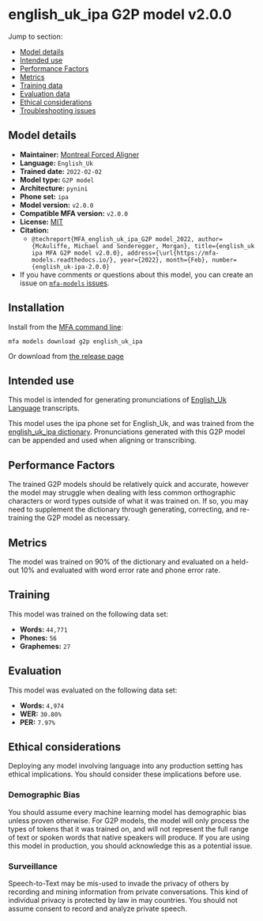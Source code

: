 
# english_uk_ipa G2P model v2.0.0

Jump to section:

- [Model details](#model-details)
- [Intended use](#intended-use)
- [Performance Factors](#performance-factors)
- [Metrics](#metrics)
- [Training data](#training-data)
- [Evaluation data](#evaluation-data)
- [Ethical considerations](#ethical-considerations)
- [Troubleshooting issues](#troubleshooting-issues)

## Model details

- **Maintainer:** [Montreal Forced Aligner](https://montreal-forced-aligner.readthedocs.io/)
- **Language:** `English_Uk`
- **Trained date:** `2022-02-02`
- **Model type:** `G2P model`
- **Architecture:** `pynini`
- **Phone set:** `ipa`
- **Model version:** `v2.0.0`
- **Compatible MFA version:** `v2.0.0`
- **License:** [MIT](https://github.com/MontrealCorpusTools/mfa-models/tree/main/g2p/english_uk/ipa/v2.0.0/LICENSE)
- **Citation:**
  - `@techreport{MFA_english_uk_ipa_G2P model_2022, author={McAuliffe, Michael and Sonderegger, Morgan}, title={english_uk ipa MFA G2P model v2.0.0}, address={\url{https://mfa-models.readthedocs.io/}, year={2022}, month={Feb}, number={english_uk-ipa-2.0.0}`
- If you have comments or questions about this model, you can create an issue on [`mfa-models` issues](https://github.com/MontrealCorpusTools/mfa-models/issues).

## Installation

Install from the [MFA command line](https://montreal-forced-aligner.readthedocs.io/en/latest/user_guide/models/index.html):

```
mfa models download g2p english_uk_ipa
```

Or download from [the release page](https://github.com/MontrealCorpusTools/mfa-models/releases/tag/g2p-english_uk_ipa-v2.0.0)

## Intended use

This model is intended for generating pronunciations of [English_Uk Language](https://en.wikipedia.org/wiki/English_Uk_language) transcripts.

This model uses the ipa phone set for English_Uk, and was trained from the [english_uk_ipa dictionary](https://github.com/MontrealCorpusTools/mfa-models/blob/main/dictionary/english_uk_ipa.dict).
Pronunciations generated with this G2P model can be appended and used when aligning or transcribing.

## Performance Factors

The trained G2P models should be relatively quick and accurate, however the model may struggle when dealing with less common orthographic characters or word types outside of what it was trained on.
If so, you may need to supplement the dictionary through generating, correcting, and re-training the G2P model as necessary.

## Metrics

The model was trained on 90% of the dictionary and evaluated on a held-out 10% and evaluated with word error rate and phone error rate.

## Training

This model was trained on the following data set:


* **Words:** `44,771`
* **Phones:** `56`
* **Graphemes:** `27`

## Evaluation

This model was evaluated on the following data set:


* **Words:** `4,974`
* **WER:** `30.80%`
* **PER:** `7.97%`

## Ethical considerations

Deploying any model involving language into any production setting has ethical implications. You should consider these implications before use.

### Demographic Bias

You should assume every machine learning model has demographic bias unless proven otherwise.
For G2P models, the model will only process the types of tokens that it was trained on, and will not represent the full range of text or spoken words that
native speakers will produce.
If you are using this model in production, you should acknowledge this as a potential issue.

### Surveillance

Speech-to-Text may be mis-used to invade the privacy of others by recording and mining information from private conversations.
This kind of individual privacy is protected by law in may countries.
You should not assume consent to record and analyze private speech.
